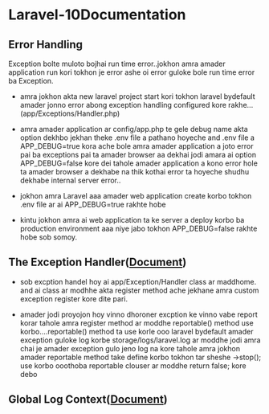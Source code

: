 # Laravel-10Documentation


## Error Handling

 Exception bolte muloto bojhai run time error..jokhon amra amader application run kori tokhon je error ashe oi error guloke bole run time error ba Exception.


 * amra jokhon akta new laravel project start kori tokhon laravel  bydefault amader jonno error abong exception handling configured kore rakhe...(app/Exceptions/Handler.php)

 * amra amader application ar config/app.php te gele debug name akta option  dekhbo jekhan theke .env file a pathano hoyeche and .env file a
 APP_DEBUG=true kora ache bole amra amader application a joto error pai ba exceptions pai ta amader browser aa dekhai jodi amara ai option APP_DEBUG=false kore dei tahole amader application a kono error hole ta amader browser a dekhabe na thik kothai error ta hoyeche shudhu dekhabe internal server error..

 * jokhon amra Laravel aaa amader web application create korbo tokhon .env file ar ai APP_DEBUG=true rakhte hobe 
 
 * kintu jokhon amra ai  web application ta ke server a deploy korbo ba  production environment aaa niye jabo tokhon APP_DEBUG=false rakhte hobe sob somoy.


 ## The Exception Handler([Document](https://laravel.com/docs/10.x/errors#the-exception-handler))

 * sob excption handel hoy ai app/Exception/Handler class ar maddhome. and  ai class ar modhhe akta register method ache jekhane amra custom exception register kore dite pari.

 * amader jodi proyojon hoy vinno dhoroner excption ke vinno vabe report korar tahole amra register method ar moddhe reportable() method use korbo....reportable() method ta use korle ooo laravel bydefault amader exception guloke log korbe storage/logs/laravel.log ar moddhe jodi amra chai je amader exception gulo jeno log na kore tahole amra jokhon amader reportable method take define korbo tokhon tar sheshe ->stop(); use korbo ooothoba reportable clouser ar moddhe return false; kore debo



## Global Log Context([Document](https://laravel.com/docs/10.x/errors#global-log-context))


